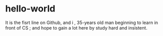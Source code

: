# hello-world
It is the fisrt line on Github, and i , 35-years old man beginning to learn in front of CS ; 
and hope to gain a lot here by study hard and insistent. 
